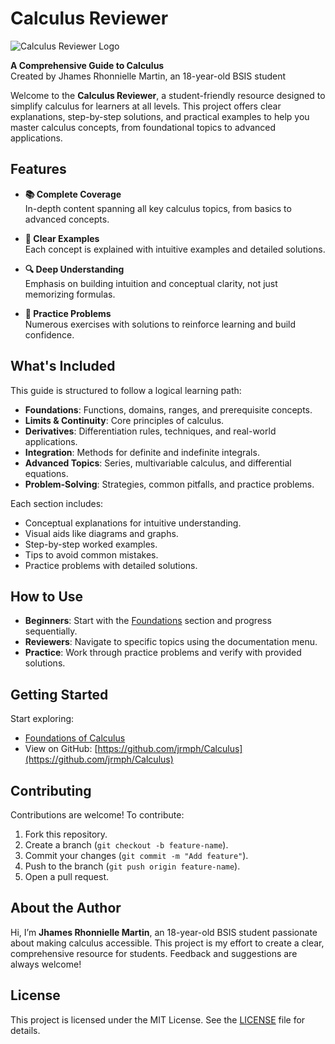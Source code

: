 # Calculus Reviewer

![Calculus Reviewer Logo](../20250807_191405.jpg)

**A Comprehensive Guide to Calculus**  
Created by Jhames Rhonnielle Martin, an 18-year-old BSIS student

Welcome to the **Calculus Reviewer**, a student-friendly resource designed to simplify calculus for learners at all levels. This project offers clear explanations, step-by-step solutions, and practical examples to help you master calculus concepts, from foundational topics to advanced applications.

## Features

- **📚 Complete Coverage**  
  In-depth content spanning all key calculus topics, from basics to advanced concepts.

- **🧮 Clear Examples**  
  Each concept is explained with intuitive examples and detailed solutions.

- **🔍 Deep Understanding**  
  Emphasis on building intuition and conceptual clarity, not just memorizing formulas.

- **📝 Practice Problems**  
  Numerous exercises with solutions to reinforce learning and build confidence.

## What's Included

This guide is structured to follow a logical learning path:

- **Foundations**: Functions, domains, ranges, and prerequisite concepts.
- **Limits & Continuity**: Core principles of calculus.
- **Derivatives**: Differentiation rules, techniques, and real-world applications.
- **Integration**: Methods for definite and indefinite integrals.
- **Advanced Topics**: Series, multivariable calculus, and differential equations.
- **Problem-Solving**: Strategies, common pitfalls, and practice problems.

Each section includes:
- Conceptual explanations for intuitive understanding.
- Visual aids like diagrams and graphs.
- Step-by-step worked examples.
- Tips to avoid common mistakes.
- Practice problems with detailed solutions.

## How to Use

- **Beginners**: Start with the [Foundations](docs/foundations/functions.md) section and progress sequentially.
- **Reviewers**: Navigate to specific topics using the documentation menu.
- **Practice**: Work through practice problems and verify with provided solutions.

## Getting Started

Start exploring:  
- [Foundations of Calculus](docs/foundations/functions.md)  
- View on GitHub: [https://github.com/jrmph/Calculus](https://github.com/jrmph/Calculus)

## Contributing

Contributions are welcome! To contribute:
1. Fork this repository.
2. Create a branch (`git checkout -b feature-name`).
3. Commit your changes (`git commit -m "Add feature"`).
4. Push to the branch (`git push origin feature-name`).
5. Open a pull request.

## About the Author

Hi, I’m **Jhames Rhonnielle Martin**, an 18-year-old BSIS student passionate about making calculus accessible. This project is my effort to create a clear, comprehensive resource for students. Feedback and suggestions are always welcome!

## License

This project is licensed under the MIT License. See the [LICENSE](LICENSE) file for details.